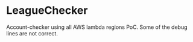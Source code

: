 # LeagueChecker

Account-checker using all AWS lambda regions PoC. Some of the debug lines are not correct.
